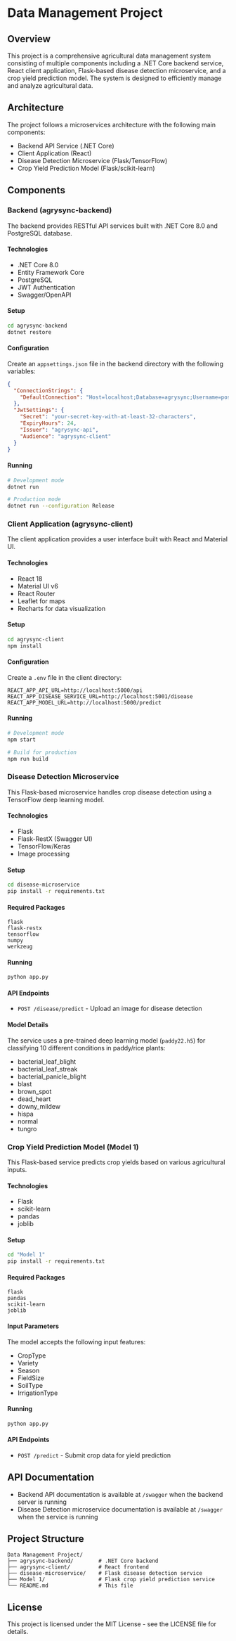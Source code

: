 # Data Management Project

## Overview

This project is a comprehensive agricultural data management system consisting of multiple components including a .NET Core backend service, React client application, Flask-based disease detection microservice, and a crop yield prediction model. The system is designed to efficiently manage and analyze agricultural data.

## Architecture

The project follows a microservices architecture with the following main components:

- Backend API Service (.NET Core)
- Client Application (React)
- Disease Detection Microservice (Flask/TensorFlow)
- Crop Yield Prediction Model (Flask/scikit-learn)

## Components

### Backend (agrysync-backend)

The backend provides RESTful API services built with .NET Core 8.0 and PostgreSQL database.

#### Technologies

- .NET Core 8.0
- Entity Framework Core
- PostgreSQL
- JWT Authentication
- Swagger/OpenAPI

#### Setup

```bash
cd agrysync-backend
dotnet restore
```

#### Configuration

Create an `appsettings.json` file in the backend directory with the following variables:

```json
{
  "ConnectionStrings": {
    "DefaultConnection": "Host=localhost;Database=agrysync;Username=postgres;Password=yourpassword"
  },
  "JwtSettings": {
    "Secret": "your-secret-key-with-at-least-32-characters",
    "ExpiryHours": 24,
    "Issuer": "agrysync-api",
    "Audience": "agrysync-client"
  }
}
```

#### Running

```bash
# Development mode
dotnet run

# Production mode
dotnet run --configuration Release
```

### Client Application (agrysync-client)

The client application provides a user interface built with React and Material UI.

#### Technologies

- React 18
- Material UI v6
- React Router
- Leaflet for maps
- Recharts for data visualization

#### Setup

```bash
cd agrysync-client
npm install
```

#### Configuration

Create a `.env` file in the client directory:

```
REACT_APP_API_URL=http://localhost:5000/api
REACT_APP_DISEASE_SERVICE_URL=http://localhost:5001/disease
REACT_APP_MODEL_URL=http://localhost:5000/predict
```

#### Running

```bash
# Development mode
npm start

# Build for production
npm run build
```

### Disease Detection Microservice

This Flask-based microservice handles crop disease detection using a TensorFlow deep learning model.

#### Technologies

- Flask
- Flask-RestX (Swagger UI)
- TensorFlow/Keras
- Image processing

#### Setup

```bash
cd disease-microservice
pip install -r requirements.txt
```

#### Required Packages

```
flask
flask-restx
tensorflow
numpy
werkzeug
```

#### Running

```bash
python app.py
```

#### API Endpoints

- `POST /disease/predict` - Upload an image for disease detection

#### Model Details

The service uses a pre-trained deep learning model (`paddy22.h5`) for classifying 10 different conditions in paddy/rice plants:

- bacterial_leaf_blight
- bacterial_leaf_streak
- bacterial_panicle_blight
- blast
- brown_spot
- dead_heart
- downy_mildew
- hispa
- normal
- tungro

### Crop Yield Prediction Model (Model 1)

This Flask-based service predicts crop yields based on various agricultural inputs.

#### Technologies

- Flask
- scikit-learn
- pandas
- joblib

#### Setup

```bash
cd "Model 1"
pip install -r requirements.txt
```

#### Required Packages

```
flask
pandas
scikit-learn
joblib
```

#### Input Parameters

The model accepts the following input features:

- CropType
- Variety
- Season
- FieldSize
- SoilType
- IrrigationType

#### Running

```bash
python app.py
```

#### API Endpoints

- `POST /predict` - Submit crop data for yield prediction

## API Documentation

- Backend API documentation is available at `/swagger` when the backend server is running
- Disease Detection microservice documentation is available at `/swagger` when the service is running

## Project Structure

```
Data Management Project/
├── agrysync-backend/        # .NET Core backend
├── agrysync-client/         # React frontend
├── disease-microservice/    # Flask disease detection service
├── Model 1/                 # Flask crop yield prediction service
└── README.md                # This file
```

## License

This project is licensed under the MIT License - see the LICENSE file for details.

